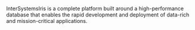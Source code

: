 InterSystemsIris is a complete platform built around a high-performance database that enables the rapid development and deployment of data-rich and mission-critical applications. 

